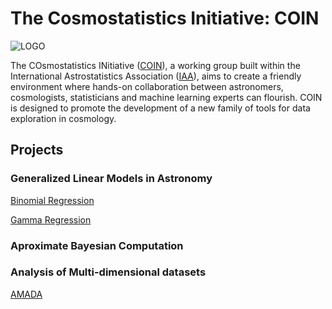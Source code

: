 # The Cosmostatistics Initiative: COIN

![LOGO](https://github.com/COINtoolbox/COINtoolbox.github.io/blob/master/www/COIN.jpeg)

The COsmostatistics INitiative ([COIN](https://asaip.psu.edu/organizations/iaa/iaa-working-group-of-cosmostatistics/)), a working group built within the International Astrostatistics Association
([IAA](https://asaip.psu.edu/organizations/iaa/international-astrostatistics-association-overview
)), aims to create a friendly environment where hands-on collaboration between astronomers,
cosmologists, statisticians and machine learning experts can flourish. COIN is designed to
promote the development of a new family of tools for data exploration in cosmology. 


## Projects 

### Generalized Linear Models in Astronomy

[Binomial Regression](http://adsabs.harvard.edu/abs/2014arXiv1409.7696D)

[Gamma Regression](http://adsabs.harvard.edu/abs/2015A%26C....10...61E)


### Aproximate Bayesian Computation

### Analysis of Multi-dimensional datasets

[AMADA](http://rafaelsdesouza.github.io/AMADA/)

